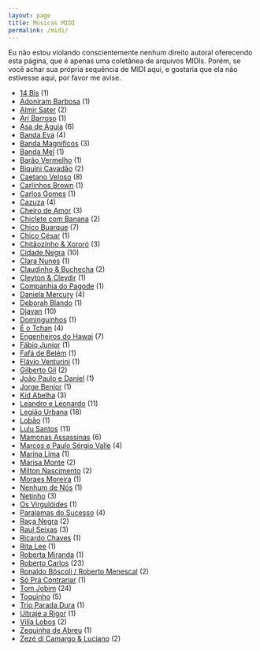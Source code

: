 ```yaml
---
layout: page
title: Músicas MIDI
permalink: /midi/
---
```


Eu não estou violando conscientemente nenhum direito autoral oferecendo esta página, que é apenas uma coletânea de arquivos MIDIs. Porém, se você achar sua própria sequência de MIDI aqui, e gostaria que ela não estivesse aqui, por favor me avise.

* [14 Bis](/midi/14_bis.html) (1)
* [Adoniram Barbosa](/midi/adoniram_barbosa.html) (1)
* [Almir Sater](/midi/almir_sater.html) (2)
* [Ari Barroso](/midi/ari_barroso.html) (1)
* [Asa de Águia](/midi/asa_de_aguia.html) (6)
* [Banda Eva](/midi/banda_eva.html) (4)
* [Banda Magníficos](/midi/banda_magnificos.html) (3)
* [Banda Mel](/midi/banda_mel.html) (1)
* [Barão Vermelho](/midi/barao_vermelho.html) (1)
* [Biquini Cavadão](/midi/biquini_cavadao.html) (2)
* [Caetano Veloso](/midi/caetano_veloso.html) (8)
* [Carlinhos Brown](/midi/carlinhos_brown.html) (1)
* [Carlos Gomes](/midi/carlos_gomes.html) (1)
* [Cazuza](/midi/cazuza.html) (4)
* [Cheiro de Amor](/midi/cheiro_de_amor.html) (3)
* [Chiclete com Banana](/midi/chiclete_com_banana.html) (2)
* [Chico Buarque](/midi/chico_buarque.html) (7)
* [Chico César](/midi/chico_cesar.html) (1)
* [Chitãozinho & Xororó](/midi/chitaozinho_e_xororo.html) (3)
* [Cidade Negra](/midi/cidade_negra.html) (10)
* [Clara Nunes](/midi/clara_nunes.html) (1)
* [Claudinho & Buchecha](/midi/claudinho_e_buchecha.html) (2)
* [Cleyton & Cleydir](/midi/cleyton_e_cleydir.html) (1)
* [Companhia do Pagode](/midi/companhia_do_pagode.html) (1)
* [Daniela Mercury](/midi/daniela_mercury.html) (4)
* [Deborah Blando](/midi/deborah_blando.html) (1)
* [Djavan](/midi/djavan.html) (10)
* [Dominguinhos](/midi/dominguinhos.html) (1)
* [É o Tchan](/midi/e_o_tchan.html) (4)
* [Engenheiros do Hawai](/midi/engenheiros_do_hawai.html) (7)
* [Fábio Junior](/midi/fabio_junior.html) (1)
* [Fafá de Belém](/midi/fafa_de_belem.html) (1)
* [Flávio Venturini](/midi/flavio_venturini.html) (1)
* [Gilberto Gil](/midi/gilberto_gil.html) (2)
* [João Paulo e Daniel](/midi/joao_paulo_e_daniel.html) (1)
* [Jorge Benjor](/midi/jorge_benjor.html) (1)
* [Kid Abelha](/midi/kid_abelha.html) (3)
* [Leandro e Leonardo](/midi/leandro_e_leonardo.html) (11)
* [Legião Urbana](/midi/legiao_urbana.html) (18)
* [Lobão](/midi/lobao.html) (1)
* [Lulu Santos](/midi/lulu_santos.html) (11)
* [Mamonas Assassinas](/midi/mamonas_assassinas.html) (6)
* [Marcos e Paulo Sérgio Valle](/midi/marcos_e_paulo_sergio_valle.html) (4)
* [Marina Lima](/midi/marina_lima.html) (1)
* [Marisa Monte](/midi/marisa_monte.html) (2)
* [Milton Nascimento](/midi/milton_nascimento.html) (2)
* [Moraes Moreira](/midi/moraes_moreira.html) (1)
* [Nenhum de Nós](/midi/nenhum_de_nos.html) (1)
* [Netinho](/midi/netinho.html) (3)
* [Os Virgulóides](/midi/os_virguloides.html) (1)
* [Paralamas do Sucesso](/midi/paralamas_do_sucesso.html) (4)
* [Raça Negra](/midi/raca_negra.html) (2)
* [Raul Seixas](/midi/raul_seixas.html) (3)
* [Ricardo Chaves](/midi/ricardo_chaves.html) (1)
* [Rita Lee](/midi/rita_lee.html) (1)
* [Roberta Miranda](/midi/roberta_miranda.html) (1)
* [Roberto Carlos](/midi/roberto_carlos.html) (23)
* [Ronaldo Bôscoli / Roberto Menescal](/midi/ronaldo_boscoli_roberto_menescal.html) (2)
* [Só Prá Contrariar](/midi/so_pra_contrariar.html) (1)
* [Tom Jobim](/midi/tom_jobim.html) (24)
* [Toquinho](/midi/toquinho.html) (5)
* [Trio Parada Dura](/midi/trio_parada_dura.html) (1)
* [Ultraje a Rigor](/midi/ultraje_a_rigor.html) (1)
* [Villa Lobos](/midi/villa_lobos.html) (2)
* [Zequinha de Abreu](/midi/zequinha_de_abreu.html) (1)
* [Zezé di Camargo & Luciano](/midi/zeze_di_camargo_e_luciano.html) (2)